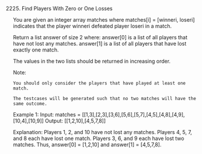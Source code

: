 2225. Find Players With Zero or One Losses

You are given an integer array matches where matches[i] = [winneri, loseri] indicates that the player winneri defeated player loseri in a match.

Return a list answer of size 2 where:
    answer[0] is a list of all players that have not lost any matches.
    answer[1] is a list of all players that have lost exactly one match.

The values in the two lists should be returned in increasing order.

Note:

    You should only consider the players that have played at least one match.

    The testcases will be generated such that no two matches will have the same outcome.

Example 1:
    Input: matches = [[1,3],[2,3],[3,6],[5,6],[5,7],[4,5],[4,8],[4,9],[10,4],[10,9]]
    Output: [[1,2,10],[4,5,7,8]]

Explanation:
    Players 1, 2, and 10 have not lost any matches.
    Players 4, 5, 7, and 8 each have lost one match.
    Players 3, 6, and 9 each have lost two matches.
    Thus, answer[0] = [1,2,10] and answer[1] = [4,5,7,8].